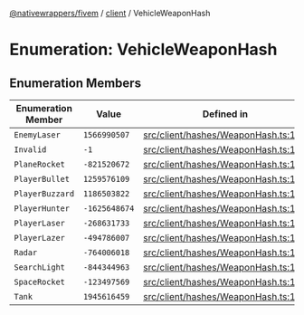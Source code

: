[@nativewrappers/fivem](../../README.md) / [client](../README.md) / VehicleWeaponHash

# Enumeration: VehicleWeaponHash

## Enumeration Members

| Enumeration Member | Value | Defined in |
| ------ | ------ | ------ |
| `EnemyLaser` | `1566990507` | [src/client/hashes/WeaponHash.ts:135](https://github.com/nativewrappers/fivem/blob/5ebb4b78605d0cb7cf468eefa811c3a586dedc74/src/client/hashes/WeaponHash.ts#L135) |
| `Invalid` | `-1` | [src/client/hashes/WeaponHash.ts:126](https://github.com/nativewrappers/fivem/blob/5ebb4b78605d0cb7cf468eefa811c3a586dedc74/src/client/hashes/WeaponHash.ts#L126) |
| `PlaneRocket` | `-821520672` | [src/client/hashes/WeaponHash.ts:129](https://github.com/nativewrappers/fivem/blob/5ebb4b78605d0cb7cf468eefa811c3a586dedc74/src/client/hashes/WeaponHash.ts#L129) |
| `PlayerBullet` | `1259576109` | [src/client/hashes/WeaponHash.ts:131](https://github.com/nativewrappers/fivem/blob/5ebb4b78605d0cb7cf468eefa811c3a586dedc74/src/client/hashes/WeaponHash.ts#L131) |
| `PlayerBuzzard` | `1186503822` | [src/client/hashes/WeaponHash.ts:132](https://github.com/nativewrappers/fivem/blob/5ebb4b78605d0cb7cf468eefa811c3a586dedc74/src/client/hashes/WeaponHash.ts#L132) |
| `PlayerHunter` | `-1625648674` | [src/client/hashes/WeaponHash.ts:133](https://github.com/nativewrappers/fivem/blob/5ebb4b78605d0cb7cf468eefa811c3a586dedc74/src/client/hashes/WeaponHash.ts#L133) |
| `PlayerLaser` | `-268631733` | [src/client/hashes/WeaponHash.ts:130](https://github.com/nativewrappers/fivem/blob/5ebb4b78605d0cb7cf468eefa811c3a586dedc74/src/client/hashes/WeaponHash.ts#L130) |
| `PlayerLazer` | `-494786007` | [src/client/hashes/WeaponHash.ts:134](https://github.com/nativewrappers/fivem/blob/5ebb4b78605d0cb7cf468eefa811c3a586dedc74/src/client/hashes/WeaponHash.ts#L134) |
| `Radar` | `-764006018` | [src/client/hashes/WeaponHash.ts:137](https://github.com/nativewrappers/fivem/blob/5ebb4b78605d0cb7cf468eefa811c3a586dedc74/src/client/hashes/WeaponHash.ts#L137) |
| `SearchLight` | `-844344963` | [src/client/hashes/WeaponHash.ts:136](https://github.com/nativewrappers/fivem/blob/5ebb4b78605d0cb7cf468eefa811c3a586dedc74/src/client/hashes/WeaponHash.ts#L136) |
| `SpaceRocket` | `-123497569` | [src/client/hashes/WeaponHash.ts:128](https://github.com/nativewrappers/fivem/blob/5ebb4b78605d0cb7cf468eefa811c3a586dedc74/src/client/hashes/WeaponHash.ts#L128) |
| `Tank` | `1945616459` | [src/client/hashes/WeaponHash.ts:127](https://github.com/nativewrappers/fivem/blob/5ebb4b78605d0cb7cf468eefa811c3a586dedc74/src/client/hashes/WeaponHash.ts#L127) |
